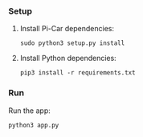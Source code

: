### Setup

1. Install Pi-Car dependencies:

    ```console
    sudo python3 setup.py install
    ```

2. Install Python dependencies:

    ```console
    pip3 install -r requirements.txt
    ```

### Run

Run the app:

```console
python3 app.py
```
